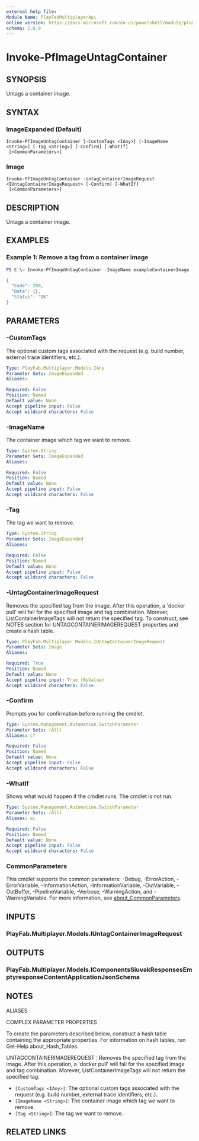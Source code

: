 ```yaml
---
external help file:
Module Name: PlayFabMultiplayerApi
online version: https://docs.microsoft.com/en-us/powershell/module/playfabmultiplayerapi/invoke-pfimageuntagcontainer
schema: 2.0.0
---
```


# Invoke-PfImageUntagContainer

## SYNOPSIS
Untags a container image.

## SYNTAX

### ImageExpanded (Default)
```
Invoke-PfImageUntagContainer [-CustomTags <IAny>] [-ImageName <String>] [-Tag <String>] [-Confirm] [-WhatIf]
 [<CommonParameters>]
```

### Image
```
Invoke-PfImageUntagContainer -UntagContainerImageRequest <IUntagContainerImageRequest> [-Confirm] [-WhatIf]
 [<CommonParameters>]
```

## DESCRIPTION
Untags a container image.

## EXAMPLES

### Example 1: Remove a tag from a container image
```powershell
PS C:\> Invoke-PfImageUntagContainer -ImageName exampleContainerImage -Tag 0.1 | ConvertTo-Json -depth 5

{
  "Code": 200,
  "Data": {},
  "Status": "OK"
}
```



## PARAMETERS

### -CustomTags
The optional custom tags associated with the request (e.g.
build number, external trace identifiers, etc.).

```yaml
Type: PlayFab.Multiplayer.Models.IAny
Parameter Sets: ImageExpanded
Aliases:

Required: False
Position: Named
Default value: None
Accept pipeline input: False
Accept wildcard characters: False
```

### -ImageName
The container image which tag we want to remove.

```yaml
Type: System.String
Parameter Sets: ImageExpanded
Aliases:

Required: False
Position: Named
Default value: None
Accept pipeline input: False
Accept wildcard characters: False
```

### -Tag
The tag we want to remove.

```yaml
Type: System.String
Parameter Sets: ImageExpanded
Aliases:

Required: False
Position: Named
Default value: None
Accept pipeline input: False
Accept wildcard characters: False
```

### -UntagContainerImageRequest
Removes the specified tag from the image.
After this operation, a 'docker pull' will fail for the specified image and tag combination.
Morever, ListContainerImageTags will not return the specified tag.
To construct, see NOTES section for UNTAGCONTAINERIMAGEREQUEST properties and create a hash table.

```yaml
Type: PlayFab.Multiplayer.Models.IUntagContainerImageRequest
Parameter Sets: Image
Aliases:

Required: True
Position: Named
Default value: None
Accept pipeline input: True (ByValue)
Accept wildcard characters: False
```

### -Confirm
Prompts you for confirmation before running the cmdlet.

```yaml
Type: System.Management.Automation.SwitchParameter
Parameter Sets: (All)
Aliases: cf

Required: False
Position: Named
Default value: None
Accept pipeline input: False
Accept wildcard characters: False
```

### -WhatIf
Shows what would happen if the cmdlet runs.
The cmdlet is not run.

```yaml
Type: System.Management.Automation.SwitchParameter
Parameter Sets: (All)
Aliases: wi

Required: False
Position: Named
Default value: None
Accept pipeline input: False
Accept wildcard characters: False
```

### CommonParameters
This cmdlet supports the common parameters: -Debug, -ErrorAction, -ErrorVariable, -InformationAction, -InformationVariable, -OutVariable, -OutBuffer, -PipelineVariable, -Verbose, -WarningAction, and -WarningVariable. For more information, see [about_CommonParameters](http://go.microsoft.com/fwlink/?LinkID=113216).

## INPUTS

### PlayFab.Multiplayer.Models.IUntagContainerImageRequest

## OUTPUTS

### PlayFab.Multiplayer.Models.IComponentsSiuvakResponsesEmptyresponseContentApplicationJsonSchema

## NOTES

ALIASES

COMPLEX PARAMETER PROPERTIES

To create the parameters described below, construct a hash table containing the appropriate properties. For information on hash tables, run Get-Help about_Hash_Tables.


UNTAGCONTAINERIMAGEREQUEST <IUntagContainerImageRequest>: Removes the specified tag from the image. After this operation, a 'docker pull' will fail for the specified image and tag combination. Morever, ListContainerImageTags will not return the specified tag.
  - `[CustomTags <IAny>]`: The optional custom tags associated with the request (e.g. build number, external trace identifiers, etc.).
  - `[ImageName <String>]`: The container image which tag we want to remove.
  - `[Tag <String>]`: The tag we want to remove.

## RELATED LINKS

